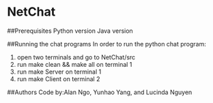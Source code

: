 # NetChat

##Prerequisites
Python version
Java version

##Running the chat programs
In order to run the python chat program:
1) open two terminals and go to NetChat/src
2) run make clean && make all on terminal 1
3) run make Server on terminal 1
4) run make Client on terminal 2


##Authors
Code by:Alan Ngo, Yunhao Yang, and Lucinda Nguyen
